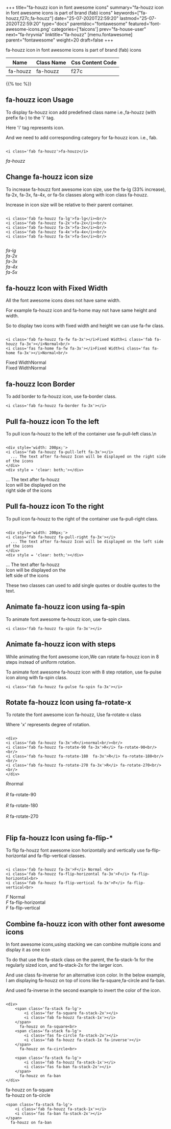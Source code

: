 +++
title="fa-houzz icon in font awesome icons"
summary="fa-houzz icon in font awesome icons is part of brand (fab) icons"
keywords=["fa-houzz,f27c,fa-houzz"]
date="25-07-2020T22:59:20"
lastmod="25-07-2020T22:59:20"
type="docs"
parentdoc="fontawesome"
featured='font-awesome-icons.png'
categories=['faicons']
prev="fa-house-user"
next="fa-hryvnia"
linktitle="fa-houzz"
[menu.fontawesome]
parent="fontawesome"
weight=20
draft=false
+++


fa-houzz icon in font awesome icons is part of brand (fab) icons

<div class='table-responsive'><table class='table'><thead><tr><th>Name</th><th>Class Name</th><th>Css Content Code</th></tr></thead><tbody><tr><td>fa-houzz</td><td>fa-houzz</td><td>f27c</td></tr></tbody></table></div>


{{% toc %}}


## fa-houzz icon Usage

To display fa-houzz icon add predefined class name i.e.,fa-houzz (with prefix fa-) to the 'i' tag.

Here 'i' tag represents icon.

And we need to add corresponding category for fa-houzz icon. i.e., fab.


```

<i class='fab fa-houzz'>fa-houzz</i>
```

<i class='fab fa-houzz'>fa-houzz</i>




## Change fa-houzz icon size
To increase fa-houzz font awesome icon size, use the fa-lg (33% increase), fa-2x, fa-3x, fa-4x, or fa-5x classes along with icon class fa-houzz.

Increase in icon size will be relative to their parent container. 

```

<i class='fab fa-houzz fa-lg'>fa-lg</i><br/>
<i class='fab fa-houzz fa-2x'>fa-2x</i><br/>
<i class='fab fa-houzz fa-3x'>fa-3x</i><br/>
<i class='fab fa-houzz fa-4x'>fa-4x</i><br/>
<i class='fab fa-houzz fa-5x'>fa-5x</i><br/>
            
```

<i class='fab fa-houzz fa-lg'>fa-lg</i><br/>
<i class='fab fa-houzz fa-2x'>fa-2x</i><br/>
<i class='fab fa-houzz fa-3x'>fa-3x</i><br/>
<i class='fab fa-houzz fa-4x'>fa-4x</i><br/>
<i class='fab fa-houzz fa-5x'>fa-5x</i><br/>
            



## fa-houzz Icon with Fixed Width 

All the font awesome icons does not have same width.

For example fa-houzz icon and fa-home may not have same height and width.

So to display two icons with fixed width and height we can use fa-fw class.


```

<i class='fab fa-houzz fa-fw fa-3x'></i>Fixed Width<i class='fab fa-houzz fa-3x'></i>Normal<br/>
<i class='fas fa-home fa-fw fa-3x'></i>Fixed Width<i class='fas fa-home fa-3x'></i>Normal<br/>
```

<i class='fab fa-houzz fa-fw fa-3x'></i>Fixed Width<i class='fab fa-houzz fa-3x'></i>Normal<br/>
<i class='fas fa-home fa-fw fa-3x'></i>Fixed Width<i class='fas fa-home fa-3x'></i>Normal<br/>



## fa-houzz Icon Border 

To add border to fa-houzz icon, use fa-border class.


```
<i class='fab fa-houzz fa-border fa-3x'></i>

```
<i class='fab fa-houzz fa-border fa-3x'></i>





## Pull fa-houzz icon To the left

To pull icon fa-houzz to the left of the container use fa-pull-left class.\n

```

<div style='width: 200px;'>
<i class='fab fa-houzz fa-pull-left fa-3x'></i>
  ... The text after fa-houzz Icon will be displayed on the right side of the icons
</div>
<div style = 'clear: both;'></div>
```

<div style='width: 200px;'>
<i class='fab fa-houzz fa-pull-left fa-3x'></i>
  ... The text after fa-houzz Icon will be displayed on the right side of the icons
</div>
<div style = 'clear: both;'></div>




## Pull fa-houzz icon To the right
To pull icon fa-houzz to the right of the container use fa-pull-right class.

```

<div style='width: 200px;'>
<i class='fab fa-houzz fa-pull-right fa-3x'></i>
  ... The text after fa-houzz Icon will be displayed on the left side of the icons
</div>
<div style = 'clear: both;'></div>
```

<div style='width: 200px;'>
<i class='fab fa-houzz fa-pull-right fa-3x'></i>
  ... The text after fa-houzz Icon will be displayed on the left side of the icons
</div>
<div style = 'clear: both;'></div>

These two classes can used to add single quotes or double quotes to the text.


## Animate fa-houzz icon using fa-spin
To animate font awesome fa-houzz icon, use fa-spin class.

```
<i class='fab fa-houzz fa-spin fa-3x'></i>
```
<i class='fab fa-houzz fa-spin fa-3x'></i>




## Animate fa-houzz icon with steps
While animating the font awesome icon,We can rotate fa-houzz icon in 8 steps instead of uniform rotation.

To animate font awesome fa-houzz icon with 8 step rotation, use fa-pulse icon along with fa-spin class.


```
<i class='fab fa-houzz fa-pulse fa-spin fa-3x'></i>

```
<i class='fab fa-houzz fa-pulse fa-spin fa-3x'></i>





## Rotate fa-houzz Icon using fa-rotate-x
To rotate the font awesome icon fa-houzz, Use fa-rotate-x class

Where 'x' represents degree of rotation.


```

<div>
<i class='fab fa-houzz fa-3x'>R</i>normal<br/><br/>
<i class='fab fa-houzz fa-rotate-90 fa-3x'>R</i> fa-rotate-90<br/><br/> 
<i class='fab fa-houzz fa-rotate-180  fa-3x'>R</i> fa-rotate-180<br/><br/> 
<i class='fab fa-houzz fa-rotate-270 fa-3x'>R</i> fa-rotate-270<br/><br/>
</div>
```

<div>
<i class='fab fa-houzz fa-3x'>R</i>normal<br/><br/>
<i class='fab fa-houzz fa-rotate-90 fa-3x'>R</i> fa-rotate-90<br/><br/> 
<i class='fab fa-houzz fa-rotate-180  fa-3x'>R</i> fa-rotate-180<br/><br/> 
<i class='fab fa-houzz fa-rotate-270 fa-3x'>R</i> fa-rotate-270<br/><br/>
</div>




## Flip fa-houzz Icon using fa-flip-*
To flip fa-houzz font awesome icon horizontally and vertically use fa-flip-horizontal and fa-flip-vertical classes. 

```

<i class='fab fa-houzz fa-3x'>F</i> Normal <br>
<i class='fab fa-houzz fa-flip-horizontal fa-3x'>F</i> fa-flip-horizontal<br>
<i class='fab fa-houzz fa-flip-vertical fa-3x'>F</i> fa-flip-vertical<br>
```

<i class='fab fa-houzz fa-3x'>F</i> Normal <br>
<i class='fab fa-houzz fa-flip-horizontal fa-3x'>F</i> fa-flip-horizontal<br>
<i class='fab fa-houzz fa-flip-vertical fa-3x'>F</i> fa-flip-vertical<br>




## Combine fa-houzz icon with other font awesome icons
In font awesome icons,using stacking we can combine multiple icons and display it as one icon 

To do that use the fa-stack class on the parent, the fa-stack-1x for the regularly sized icon, and fa-stack-2x for the larger icon.

And use class fa-inverse for an alternative icon color. 
In the below example, I am displaying fa-houzz on top of icons like fa-square,fa-circle and fa-ban.

And used fa-inverse in the second example to invert the color of the icon.

```

<div>
    <span class='fa-stack fa-lg'>
        <i class='far fa-square fa-stack-2x'></i>
        <i class='fab fa-houzz fa-stack-1x'></i>
    </span>
      fa-houzz on fa-square<br>
    <span class='fa-stack fa-lg'>
        <i class='fas fa-circle fa-stack-2x'></i>
        <i class='fab fa-houzz fa-stack-1x fa-inverse'></i>
    </span>
      fa-houzz on fa-circle<br>

    <span class='fa-stack fa-lg'>
        <i class='fab fa-houzz fa-stack-1x'></i>
        <i class='fas fa-ban fa-stack-2x'></i>
    </span>
      fa-houzz on fa-ban
</div>
```

<div>
    <span class='fa-stack fa-lg'>
        <i class='far fa-square fa-stack-2x'></i>
        <i class='fab fa-houzz fa-stack-1x'></i>
    </span>
      fa-houzz on fa-square<br>
    <span class='fa-stack fa-lg'>
        <i class='fas fa-circle fa-stack-2x'></i>
        <i class='fab fa-houzz fa-stack-1x fa-inverse'></i>
    </span>
      fa-houzz on fa-circle<br>

    <span class='fa-stack fa-lg'>
        <i class='fab fa-houzz fa-stack-1x'></i>
        <i class='fas fa-ban fa-stack-2x'></i>
    </span>
      fa-houzz on fa-ban
</div>






